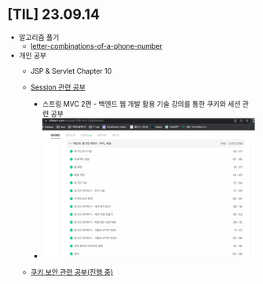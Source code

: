 # [TIL] 23.09.14

* 알고리즘 풀기
  * [letter-combinations-of-a-phone-number](../java_algorithm/leetcode/src/letter_combinations_of_a_phone_number/Solution.java)
* 개인 공부
  * JSP & Servlet Chapter 10 
  * [Session 관련 공부](../web_study/session.md)
    * 스프링 MVC 2편 - 백엔드 웹 개발 활용 기술 강의를 통한 쿠키와 세션 관련 공부
    * ![img.png](images/230914-1.png)
  
  * [쿠키 보안 관련 공부(진행 중)](../web_study/cookie_security.md)